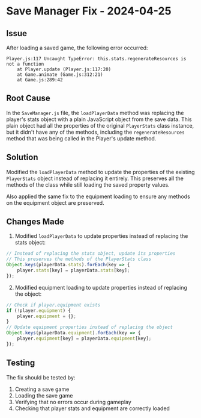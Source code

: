# Save Manager Fix - 2024-04-25

## Issue
After loading a saved game, the following error occurred:
```
Player.js:117 Uncaught TypeError: this.stats.regenerateResources is not a function
    at Player.update (Player.js:117:20)
    at Game.animate (Game.js:312:21)
    at Game.js:289:42
```

## Root Cause
In the `SaveManager.js` file, the `loadPlayerData` method was replacing the player's stats object with a plain JavaScript object from the save data. This plain object had all the properties of the original `PlayerStats` class instance, but it didn't have any of the methods, including the `regenerateResources` method that was being called in the Player's update method.

## Solution
Modified the `loadPlayerData` method to update the properties of the existing `PlayerStats` object instead of replacing it entirely. This preserves all the methods of the class while still loading the saved property values.

Also applied the same fix to the equipment loading to ensure any methods on the equipment object are preserved.

## Changes Made
1. Modified `loadPlayerData` to update properties instead of replacing the stats object:
```javascript
// Instead of replacing the stats object, update its properties
// This preserves the methods of the PlayerStats class
Object.keys(playerData.stats).forEach(key => {
    player.stats[key] = playerData.stats[key];
});
```

2. Modified equipment loading to update properties instead of replacing the object:
```javascript
// Check if player.equipment exists
if (!player.equipment) {
    player.equipment = {};
}
// Update equipment properties instead of replacing the object
Object.keys(playerData.equipment).forEach(key => {
    player.equipment[key] = playerData.equipment[key];
});
```

## Testing
The fix should be tested by:
1. Creating a save game
2. Loading the save game
3. Verifying that no errors occur during gameplay
4. Checking that player stats and equipment are correctly loaded